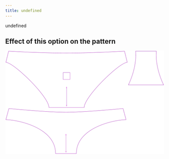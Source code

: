 ```yaml
---
title: undefined
---
```


undefined


## Effect of this option on the pattern
![This image shows the effect of this option by superimposing several variants that have a different value for this option](unice_usecrossseam_sample.svg "Effect of this option on the pattern")

